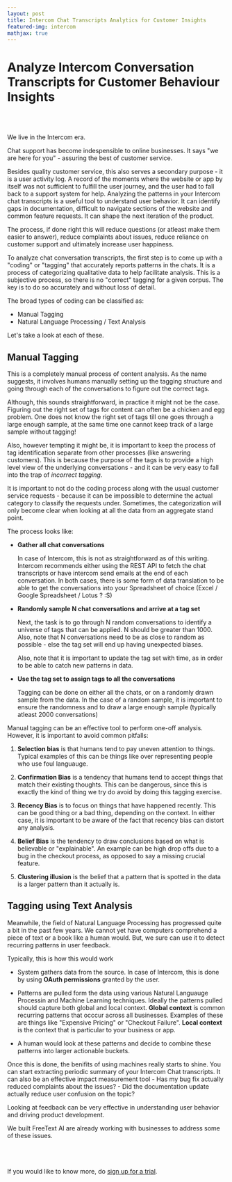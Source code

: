 ```yaml
---
layout: post
title: Intercom Chat Transcripts Analytics for Customer Insights 
featured-img: intercom 
mathjax: true
---
```



# Analyze Intercom Conversation Transcripts for Customer Behaviour Insights 

<br/>
<br/>

We live in the Intercom era.

Chat support has become indespensible
to online businesses. It says "we are here for you" - assuring the best of customer service.

Besides quality customer service, this also serves a secondary purpose - it is a user activity log. A record of the moments where the website or app by itself was not sufficient to fulfill the user journey, and the user had to fall back to a support system for help.
Analyzing the patterns in your Intercom chat transcripts is a useful tool to understand user
behavior. It can identify gaps in documentation, difficult to navigate sections of the website
and common feature requests. It can shape the next iteration of the product. 

The process, if done right this will reduce questions (or atleast make them easier to answer), reduce complaints about issues, reduce reliance on customer support and ultimately increase user happiness.

To analyze chat conversation transcripts, the first step is to come up with a "coding" or "tagging" that accurately reports patterns in the chats. It is a process of categorizing qualitative data to help facilitate analysis. This is a subjective process, so there is no "correct" tagging for a given corpus. The key is to do so accurately and without loss of detail. 

The broad types of coding can be classified as:
- Manual Tagging
- Natural Language Processing / Text Analysis 

Let's take a look at each of these.

## Manual Tagging

This is a completely manual process of content analysis. As the name suggests, it involves humans manually setting up the tagging structure and going through each of the conversations to figure out the correct tags.

Although, this sounds straightforward, in practice it might not be the case. Figuring out the right set of tags for content can often be a chicken and egg problem. One does not know the right set of tags till one goes through a large enough sample, at the same time one cannot keep track of a large sample without tagging!

Also, however tempting it might be, it is important to keep the process of tag identification separate from other processes (like answering customers). This is because the purpose of the tags is to provide a high level view of the underlying conversations - and it can be very easy to fall into the trap of *incorrect tagging*. 

It is important to not do the coding process along with the usual customer service requests - because it can be impossible to determine the actual category to classify the requests under. Sometimes, the categorization will only become clear when looking at all the data from an aggregate stand point.

The process looks like:
*   __Gather all chat conversations__
    
    In case of Intercom, this is not as straightforward as of this writing. Intercom recommends either using the REST API to fetch the chat transcripts or have intercom send emails at the end of each conversation. In both cases, there is some form of data translation to be able to get the conversations into your Spreadsheet of choice (Excel / Google Spreadsheet / Lotus ? :S)

*   __Randomly sample N chat conversations and arrive at a tag set__
    
    Next, the task is to go through N random conversations to identify a universe of tags that can be applied. N should be greater than 1000. Also, note that N conversations need to be as close to random as possible - else the tag set will end up having unexpected biases.

    Also, note that it is important to update the tag set with time, as in order to be able to catch new patterns in data.

*   __Use the tag set to assign tags to all the conversations__
		
    Tagging can be done on either all the chats, or on a randomly drawn sample from the data. In the case of a random sample, it is important to ensure the randomness and to draw a large enough sample (typically atleast 2000 conversations)

Manual tagging can be an effective tool to perform one-off analysis. However, it is important to avoid common pitfalls:
1.  __Selection bias__ is that humans tend to pay uneven attention to things. Typical examples of this can be things like over representing people who use foul languauge.

2.  __Confirmation Bias__ is a tendency that humans tend to accept things that match their existing thoughts. This can be dangerous, since this is exactly the kind of thing we try do avoid by doing this tagging exercise. 

3.  __Recency Bias__ is to focus on things that have happened recently. This can be good thing or a bad thing, depending on the context. In either case, it is important to be aware of the fact that recency bias can distort any analysis.

4.  __Belief Bias__ is the tendency to draw conclusions based on what is believable or "explainable". An example can be high drop offs due to a bug in the checkout process, as opposed to say a missing crucial feature. 

5.  __Clustering illusion__ is the belief that a pattern that is spotted in the data is a larger pattern than it actually is. 


## Tagging using Text Analysis

Meanwhile, the field of Natural Language Processing has progressed quite a bit in the past few years. We cannot yet have computers comprehend a piece of text or a book like a 
human would. But, we sure can use it to detect recurring patterns in user feedback.

Typically, this is how this would work

*   System gathers data from the source. In case of Intercom, this is done by using __OAuth permissions__ granted by the user.

*   Patterns are pulled form the data using various Natural Languauge Processin and Machine Learning techniques. Ideally the patterns pulled should capture both global and local context. __Global context__ is common recurring patterns that occcur across all businesses. Examples of these are things like "Expensive Pricing" or "Checkout Failure". __Local context__ is the context that is particular to your business or app.

*   A human would look at these patterns and decide to combine these patterns into larger actionable buckets.

Once this is done, the benifits of using machines really starts to shine. You can start extracting periodic summary of your Intercom Chat transcripts. It can also be an effective impact measurement tool - Has my bug fix actually reduced complaints about the issues?  - Did the documentation update actually reduce user confusion on the topic?

Looking at feedback can be very effective in understanding user behavior and driving product development.

We built FreeText AI are already working with businesses to address some of these issues.
<br/><br/>
<br/><br/>

If you would like to know more, do [sign up for a trial](https://freetext.ai).

